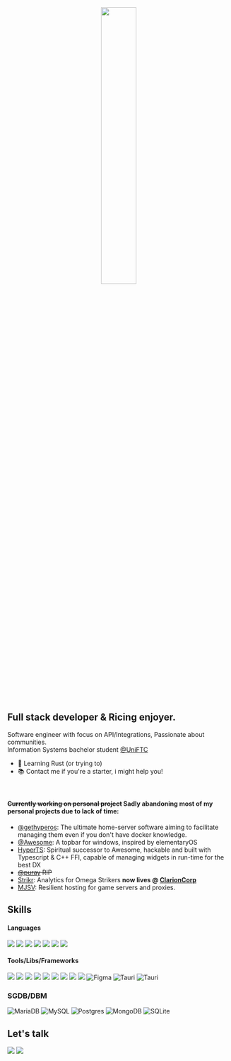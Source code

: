 <center> <img align="center" src="https://i.imgur.com/etAk5yb.png" width="40%"> </center>

## Full stack developer & Ricing enjoyer.

Software engineer with focus on API/Integrations, Passionate about communities.<br />
Information Systems bachelor student [@UniFTC](https://www.uniftc.edu.br/) 

- 🌱 Learning Rust (or trying to)
- 📚 Contact me if you're a starter, i might help you!
<br/>

#### ~~Currently working on personal project~~ Sadly abandoning most of my personal projects due to lack of time: 
- [@gethyperos](https://github.com/gethyperos): The ultimate home-server software aiming to facilitate managing them even if you don't have  docker knowledge.
- [@Awesome](https://github.com/nodgear/awesome): A topbar for windows, inspired by elementaryOS
- [HyperTS](https://github.com/hyperts/hyper): Spiritual successor to Awesome, hackable and built with Typescript & C++ FFI, capable of managing widgets in run-time for the best DX
- ~~[@puray](https://puray.moe) RIP~~
- [Strikr](https://strikr.gg): Analytics for Omega Strikers **now lives @ [ClarionCorp](https://clarioncorp.net/)**
- [MJSV](https://mjsv.io): Resilient hosting for game servers and proxies.

## Skills
#### Languages
<img src="https://img.shields.io/badge/JavaScript-F7DF1E?style=for-the-badge&logo=javascript&logoColor=black"/> <img src="https://img.shields.io/badge/TypeScript-007ACC?style=for-the-badge&logo=typescript&logoColor=white"/> <img src="https://img.shields.io/badge/Python-3776AB?style=for-the-badge&logo=python&logoColor=white"/> <img src="https://img.shields.io/badge/Lua-2C2D72?style=for-the-badge&logo=lua&logoColor=white"/> <img src="https://img.shields.io/badge/HTML5-E34F26?style=for-the-badge&logo=html5&logoColor=white"/> <img src="https://img.shields.io/badge/CSS3-1572B6?style=for-the-badge&logo=css3&logoColor=white"/> <img src="https://img.shields.io/badge/Rust-black?style=for-the-badge&logo=rust&logoColor=#E57324"/>
#### Tools/Libs/Frameworks
<img src="https://img.shields.io/badge/Node.js-339933?style=for-the-badge&logo=nodedotjs&logoColor=white" /> <img src="https://img.shields.io/badge/Jest-C21325?style=for-the-badge&logo=jest&logoColor=white" /> <img src="https://img.shields.io/badge/Express.js-000000?style=for-the-badge&logo=express&logoColor=white" /> <img src="https://img.shields.io/badge/Socket.io-010101?&style=for-the-badge&logo=Socket.io&logoColor=white" /> <img src="https://img.shields.io/badge/React-20232A?style=for-the-badge&logo=react&logoColor=61DAFB" /> <img src="https://img.shields.io/badge/next.js-000000?style=for-the-badge&logo=nextdotjs&logoColor=white" /> <img src="https://img.shields.io/badge/Svelte-4A4A55?style=for-the-badge&logo=svelte&logoColor=FF3E00" /> <img src="https://img.shields.io/badge/Electron-2B2E3A?style=for-the-badge&logo=electron&logoColor=9FEAF9" /> <img src="https://img.shields.io/badge/Tailwind_CSS-38B2AC?style=for-the-badge&logo=tailwind-css&logoColor=white" />
![Figma](https://img.shields.io/badge/figma-%23F24E1E.svg?style=for-the-badge&logo=figma&logoColor=white)
![Tauri](https://img.shields.io/badge/tauri-%2324C8DB.svg?style=for-the-badge&logo=tauri&logoColor=%23FFFFFF)
![Tauri](https://img.shields.io/badge/tauri-%2324C8DB.svg?style=for-the-badge&logo=tauri&logoColor=%23FFFFFF)
### SGDB/DBM
![MariaDB](https://img.shields.io/badge/MariaDB-003545?style=for-the-badge&logo=mariadb&logoColor=white)
![MySQL](https://img.shields.io/badge/mysql-%2300f.svg?style=for-the-badge&logo=mysql&logoColor=white)
![Postgres](https://img.shields.io/badge/postgres-%23316192.svg?style=for-the-badge&logo=postgresql&logoColor=white)
![MongoDB](https://img.shields.io/badge/MongoDB-%234ea94b.svg?style=for-the-badge&logo=mongodb&logoColor=white)
![SQLite](https://img.shields.io/badge/sqlite-%2307405e.svg?style=for-the-badge&logo=sqlite&logoColor=white)

<!--START_SECTION:waka-->

<!--END_SECTION:waka-->

## Let's talk

[<img src="https://img.shields.io/badge/Discord-7289DA?style=for-the-badge&logo=discord&logoColor=white"/>](http://discord.com/users/175314117924487168)
[<img src="https://img.shields.io/badge/LinkedIn-0077B5?style=for-the-badge&logo=linkedin&logoColor=white"/>](https://www.linkedin.com/in/matheus-alves-a45ab1219/)
